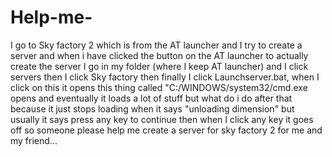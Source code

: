 # Help-me-
I go to Sky factory 2 which is from the AT launcher and I try to create a server and when i have clicked the button on the AT launcher to actually create the server I go in my folder (where I keep AT launcher) and I click servers then I click Sky factory then finally I click Launchserver.bat, when I click on this it opens this thing called "C:/WINDOWS/system32/cmd.exe opens and eventually it loads a lot of stuff but what do i do after that because it just stops loading when it says "unloading dimension" but usually it says press any key to continue then when I click any key it goes off so someone please help me create a server for sky factory 2 for me and my friend...
